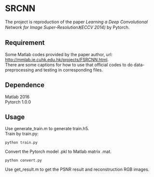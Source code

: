 # SRCNN
The project is reproduction of the paper *Learning a Deep Convolutional Network for Image Super-Resolution》(ECCV 2014)* by Pytorch.
## Requirement
Some Matlab codes provided by the paper author, url: http://mmlab.ie.cuhk.edu.hk/projects/FSRCNN.html.  
There are some captions for how to use that official codes to do data-preprocessing and testing in corresponding files.  
## Dependence
Matlab 2016  
Pytorch 1.0.0  
## Usage
Use generate_train.m to generate train.h5.  
Train by train.py:
```
python train.py
```
Convert the Pytorch model .pkl to Matlab matrix .mat.  
```
python convert.py
```
Use get_result.m to get the PSNR result and reconstruction RGB images.
